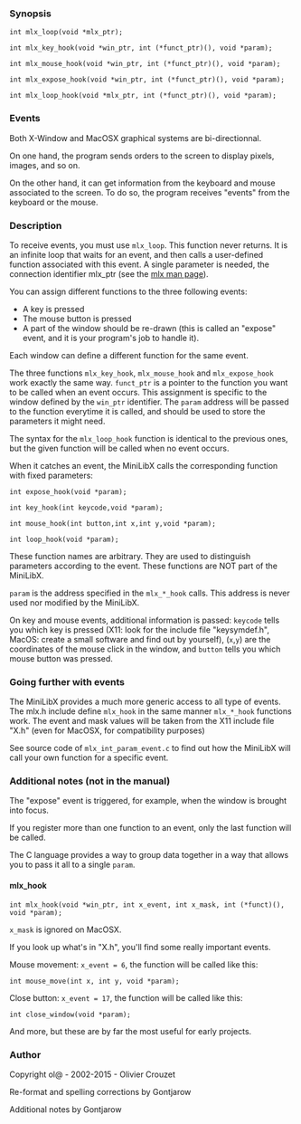 ### Synopsis
```
int mlx_loop(void *mlx_ptr);

int mlx_key_hook(void *win_ptr, int (*funct_ptr)(), void *param);

int mlx_mouse_hook(void *win_ptr, int (*funct_ptr)(), void *param);

int mlx_expose_hook(void *win_ptr, int (*funct_ptr)(), void *param);

int mlx_loop_hook(void *mlx_ptr, int (*funct_ptr)(), void *param);
```

### Events
Both X-Window and MacOSX graphical systems are bi-directionnal.

On one hand, the program sends orders to the screen to display pixels, images, and so on. 

On the other hand, it can get information from the keyboard and mouse associated to the screen. To do so, the program receives "events" from the keyboard or the mouse.

### Description
To receive events, you must use `mlx_loop`. This function never returns. It is an infinite loop that waits for an event, and then calls a user-defined function associated with this event. A single parameter is needed, the connection identifier mlx_ptr (see the [mlx man page](mlx.md)).

You can assign different functions to the three following events:
- A key is pressed
- The mouse button is pressed
- A part of the window should be re-drawn (this is called an "expose" event, and it is your program's job to handle it).

Each window can define a different function for the same event.

The three functions `mlx_key_hook`, `mlx_mouse_hook` and `mlx_expose_hook` work exactly the same way. `funct_ptr` is a pointer to the function you want to be called when an event occurs. This assignment is specific to the window defined by the `win_ptr` identifier. The `param` address will be passed to the function everytime it is called, and should be used to store the parameters it might need.

The syntax for the `mlx_loop_hook` function is identical to the previous ones, but the given function will be called when no event occurs.

When it catches an event, the MiniLibX calls the corresponding function with fixed parameters:
```
int expose_hook(void *param);

int key_hook(int keycode,void *param);

int mouse_hook(int button,int x,int y,void *param);

int loop_hook(void *param);
```

These function names are arbitrary. They are used to distinguish parameters according to the event. These functions are NOT part of the MiniLibX.

`param` is the address specified in the `mlx_*_hook` calls. This address is never used nor modified by the MiniLibX.

On key and mouse events, additional information is passed: `keycode` tells you which key is pressed (X11: look for the include file "keysymdef.h", MacOS: create a small software and find out by yourself), (`x`,`y`) are the coordinates of the mouse click in the window, and `button` tells you which mouse button was pressed.

### Going further with events
The MiniLibX provides a much more generic access to all type of events. The mlx.h include define `mlx_hook` in the same manner `mlx_*_hook` functions work. The event and mask values will be taken from the X11 include file "X.h" (even for MacOSX, for compatibility purposes)

See source code of `mlx_int_param_event.c` to find out how the MiniLibX will call your own function for a specific event.

### Additional notes (not in the manual)
The "expose" event is triggered, for example, when the window is brought into focus.

If you register more than one function to an event, only the last function will be called.

The C language provides a way to group data together in a way that allows you to pass it all to a single `param`.

#### mlx_hook
```
int mlx_hook(void *win_ptr, int x_event, int x_mask, int (*funct)(), void *param);
```
`x_mask` is ignored on MacOSX.

If you look up what's in "X.h", you'll find some really important events.

Mouse movement: `x_event = 6`, the function will be called like this:
```
int mouse_move(int x, int y, void *param);
```
Close button: `x_event = 17`, the function will be called like this:
```
int close_window(void *param);
```
And more, but these are by far the most useful for early projects.

### Author
Copyright ol@ - 2002-2015 - Olivier Crouzet

Re-format and spelling corrections by Gontjarow

Additional notes by Gontjarow
